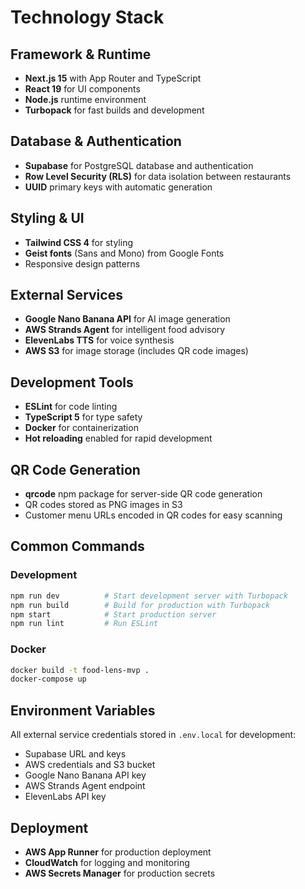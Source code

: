 # Technology Stack

## Framework & Runtime
- **Next.js 15** with App Router and TypeScript
- **React 19** for UI components
- **Node.js** runtime environment
- **Turbopack** for fast builds and development

## Database & Authentication
- **Supabase** for PostgreSQL database and authentication
- **Row Level Security (RLS)** for data isolation between restaurants
- **UUID** primary keys with automatic generation

## Styling & UI
- **Tailwind CSS 4** for styling
- **Geist fonts** (Sans and Mono) from Google Fonts
- Responsive design patterns

## External Services
- **Google Nano Banana API** for AI image generation
- **AWS Strands Agent** for intelligent food advisory
- **ElevenLabs TTS** for voice synthesis
- **AWS S3** for image storage (includes QR code images)

## Development Tools
- **ESLint** for code linting
- **TypeScript 5** for type safety
- **Docker** for containerization
- **Hot reloading** enabled for rapid development

## QR Code Generation
- **qrcode** npm package for server-side QR code generation
- QR codes stored as PNG images in S3
- Customer menu URLs encoded in QR codes for easy scanning

## Common Commands

### Development
```bash
npm run dev          # Start development server with Turbopack
npm run build        # Build for production with Turbopack
npm start            # Start production server
npm run lint         # Run ESLint
```

### Docker
```bash
docker build -t food-lens-mvp .
docker-compose up
```

## Environment Variables
All external service credentials stored in `.env.local` for development:
- Supabase URL and keys
- AWS credentials and S3 bucket
- Google Nano Banana API key
- AWS Strands Agent endpoint
- ElevenLabs API key

## Deployment
- **AWS App Runner** for production deployment
- **CloudWatch** for logging and monitoring
- **AWS Secrets Manager** for production secrets